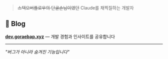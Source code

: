 > ~~스택오버플로우의 단골손님이였던~~ Claude를 채찍질하는 개발자

## 📝 Blog
<a href="https://dev.goraebap.xyz" target="_blank">**dev.goraebap.xyz**</a> — 개발 경험과 인사이트를 공유합니다

---
*"버그가 아니라 숨겨진 기능입니다"*
